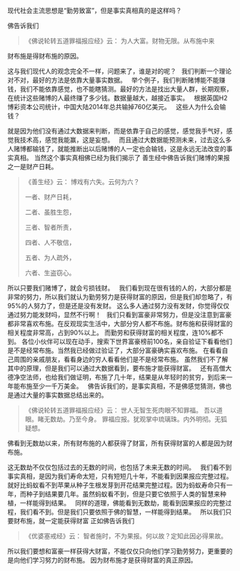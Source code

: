 现代社会主流思想是“勤劳致富”，但是事实真相真的是这样吗？

佛告诉我们

> 《佛说轮转五道罪福报应经》云：
> 为人大富。财物无限。从布施中来 

财布施是得财布施的原因。

这与我们现代人的观念完全不一样，问题来了，谁是对的呢？
&nbsp;
我们判断一个理论对不对，最好的方法是依靠大量事实数据。
&nbsp;
举个例子，我们判断赌博能不能赚钱，我们不能依靠感觉，也不能瞎猜测。最好的方法是找出大量人群，长期观察，在统计这些赌博的人最终赚了多少钱。数据量越大，越接近事实。
&nbsp;
根据英国H2博彩资本公司统计，中国大陆2014年总共输掉760亿美元。
&nbsp;
这些人为什么会输钱？

就是因为他们没有通过大数据来判断，而是依靠于自己的感觉，感觉我手气好，感觉我技术高，感觉我能赢，这是妄想。
&nbsp;
而且通过大数据能预测未来，过去这么多人赌博都输钱了，就能推断出以后赌博的人一定也会输钱，这是永远无法改变的事实真相。
当然这个事实真相佛已经为我们揭示了
善生经中佛告诉我们赌博的果报之一是财产日耗。
&nbsp;
> 《善生经》云：
> 博戏有六失。云何为六？
> 
> 一者、财产日耗，
> 
> 二者、虽胜生怨，
> 
> 三者、智者所责，
> 
> 四者、人不敬信，
> 
> 五者、为人疏外，
> 
> 六者、生盗窃心。

所以只要我们赌博了，就会亏损钱财。
&nbsp;
我们看到现在很有钱的人的，大部分都是非常的努力，所以我们就认为勤劳努力是获得财富的原因，但是我们却忽略了，有95%的人努力了，但是还是没有发财。
这么多人通过努力没有发财，你觉得仅仅通过努力能发财吗，显然不行啊！
&nbsp;
我们只看到富豪非常努力，但是没注意到富豪都非常喜欢布施。在反观现实生活中，大部分穷人都不布施。财布施和获得财富的相关程度非常高，占到90%以上。
而勤劳和获得财富的相关程度，连10%都不到。
各位小伙伴可以现在动手，搜索下世界富豪榜前100名，亲自验证下看看他们是不是经常布施。当然我已经做过验证了，大部分富豪确实喜欢布施。
在看看自己周围的亲戚朋友，看看身边的穷人看看他们是不是经常布施。
虽然我们不了解其中的原理，但是我们可以通过大数据看到，要布施才能获得财富。
&nbsp;
还有高僧大德净空法师，也给我们做证明，布施了几十年，结果是从年轻时的贫穷，到后来一年能布施至少一千万美金。
&nbsp;
佛告诉我们的，是事实真相，不是佛感觉猜测，佛也是通过大量的事实数据总结出来的。

> 《佛说轮转五道罪福报应经》云：
> 世人无智生死肉眼不知罪福。
> 吾以道眼。睹无数劫。乃至今身。
> 罪福应报。犹观掌中琉璃珠。内外明彻。无狐疑想。

佛看到无数劫以来，所有财布施的人都获得了财富，所有获得财富的人都是因为财布施。

这无数劫不仅仅包括过去的无数的时间，也包括了未来无数的时间。
&nbsp;
我们看不到事实真相，是因为我们寿命太短，只有短短几十年，不能看到因果报应完整过程。
就好比蚂蚁看不到苹果从种子生根发芽到开花结果完整过程。因为蚂蚁寿命只有一年，而种子到结果要几年。虽然蚂蚁看不到，但是只要它依照于人类的智慧来种植，一样能得到结果。
&nbsp;
同样的道理，佛能看到无数劫，能看到因果报应的完整过程，我们看不到。但是我们只要依照于佛的智慧，一样能得到结果。
&nbsp;
所以我们只要财布施，就一定能获得财富
正如佛告诉我们 

> 《优婆塞戒经》云：
> 智者施时，不为果报。何以故？定知此因必得果故。

所以我们要想和富豪一样获得大财富，不能仅仅只向他们学习勤劳努力，更重要的是向他们学习努力的财布施。
因为财布施才是获得财富的真正原因。